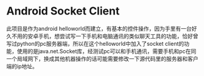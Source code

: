 # Android Socket Client
 
此项目是作为android helloworld而建立，有基本的控件操作，因为手里有一台好久不用的安卓手机，想尝试写一下手机和电脑通讯的类似聊天工具的功能，恰好曾写过python的pc服务器端，所以在这个helloworld中加入了socket client的功能，使用的是java.net.Socket库，经测试pc可以和手机通讯，需要手机和pc在同一个局域网下，换成其他机器操作的话可能需要修改一下源代码里的服务器和客户端的ip地址。
